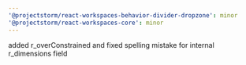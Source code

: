 ```yaml
---
'@projectstorm/react-workspaces-behavior-divider-dropzone': minor
'@projectstorm/react-workspaces-core': minor
---
```


added r_overConstrained and fixed spelling mistake for internal r_dimensions field
